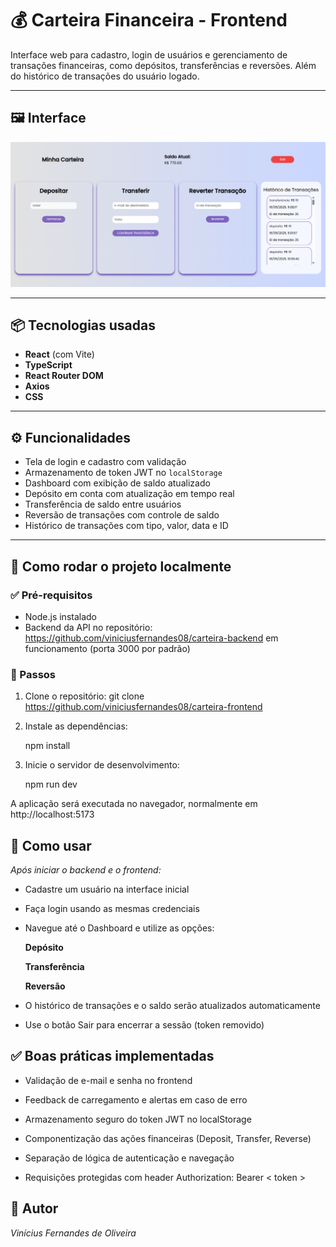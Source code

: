 # 💰 Carteira Financeira - Frontend

Interface web para cadastro, login de usuários e gerenciamento de transações financeiras, como depósitos, transferências e reversões. Além do histórico de transações do usuário logado.

---

## 🖼️ Interface

![Dashboard](./public/interface.png)

---

## 📦 Tecnologias usadas

- **React** (com Vite)
- **TypeScript**
- **React Router DOM**
- **Axios**
- **CSS**

---

## ⚙️ Funcionalidades

- Tela de login e cadastro com validação
- Armazenamento de token JWT no `localStorage`
- Dashboard com exibição de saldo atualizado
- Depósito em conta com atualização em tempo real
- Transferência de saldo entre usuários
- Reversão de transações com controle de saldo
- Histórico de transações com tipo, valor, data e ID

---

## 🚀 Como rodar o projeto localmente

### ✅ Pré-requisitos

- Node.js instalado  
- Backend da API no repositório: https://github.com/viniciusfernandes08/carteira-backend em funcionamento (porta 3000 por padrão)

### 🔧 Passos

1. Clone o repositório:
   git clone https://github.com/viniciusfernandes08/carteira-frontend

2. Instale as dependências:

   npm install

3. Inicie o servidor de desenvolvimento:

   npm run dev

A aplicação será executada no navegador, normalmente em http://localhost:5173

## 🔐 Como usar
 *Após iniciar o backend e o frontend:*

- Cadastre um usuário na interface inicial

- Faça login usando as mesmas credenciais

- Navegue até o Dashboard e utilize as opções:

   **Depósito**
   
   **Transferência**
   
   **Reversão**

- O histórico de transações e o saldo serão atualizados automaticamente

- Use o botão Sair para encerrar a sessão (token removido)

## ✅ Boas práticas implementadas
- Validação de e-mail e senha no frontend

- Feedback de carregamento e alertas em caso de erro

- Armazenamento seguro do token JWT no localStorage

- Componentização das ações financeiras (Deposit, Transfer, Reverse)

- Separação de lógica de autenticação e navegação

- Requisições protegidas com header Authorization: Bearer < token >

## 👤 Autor

*Vinícius Fernandes de Oliveira*